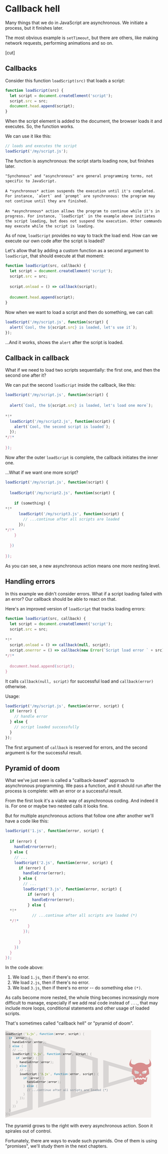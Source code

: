 
# Callback hell

Many things that we do in JavaScript are asynchronous. We initiate a process, but it finishes later.

The most obvious example is `setTimeout`, but there are others, like making network requests, performing animations and so on.

[cut]

## Callbacks

Consider this function `loadScript(src)` that loads a script:

```js
function loadScript(src) {
  let script = document.createElement('script');
  script.src = src;
  document.head.append(script);
}
```

When the script element is added to the document, the browser loads it and executes. So, the function works.

We can use it like this:

```js
// loads and executes the script
loadScript('/my/script.js');
```

The function is asynchronous: the script starts loading now, but finishes later.

```smart header="Synchronous vs asynchronous"
"Synchonous" and "asynchronous" are general programming terms, not specific to JavaScript.

A *synchronous* action suspends the execution until it's completed. For instance, `alert` and `prompt` are synchronous: the program may not continue until they are finished.

An *asynchronous* action allows the program to continue while it's in progress. For instance, `loadScript` in the example above initiates the script loading, but does not suspend the execution. Other commands may execute while the script is loading.
```

As of now, `loadScript` provides no way to track the load end. How can we execute our own code after the script is loaded?

Let's allow that by adding a custom function as a second argument to `loadScript`, that should execute at that moment:

```js
function loadScript(src, callback) {
  let script = document.createElement('script');
  script.src = src;

  script.onload = () => callback(script);

  document.head.append(script);
}
```

Now when we want to load a script and then do something, we can call:

```js
loadScript('/my/script.js', function(script) {
  alert(`Cool, the ${script.src} is loaded, let's use it`);
});
```

...And it works, shows the `alert` after the script is loaded.

## Callback in callback

What if we need to load two scripts sequentially: the first one, and then the second one after it?

We can put the second `loadScript` inside the callback, like this:

```js
loadScript('/my/script.js', function(script) {

  alert(`Cool, the ${script.src} is loaded, let's load one more`);

*!*
  loadScript('/my/script2.js', function(script) {
    alert(`Cool, the second script is loaded`);
  });
*/!*

});
```

Now after the outer `loadScript` is complete, the callback initiates the inner one.

...What if we want one more script?

```js
loadScript('/my/script.js', function(script) {

  loadScript('/my/script2.js', function(script) {

    if (something) {
*!*
      loadScript('/my/script3.js', function(script) {
        // ...continue after all scripts are loaded
      });
*/!*
    }

  })

});
```

As you can see, a new asynchronous action means one more nesting level.

## Handling errors

In this example we didn't consider errors. What if a script loading failed with an error? Our callback should be able to react on that.

Here's an improved version of `loadScript` that tracks loading errors:

```js run
function loadScript(src, callback) {
  let script = document.createElement('script');
  script.src = src;

*!*
  script.onload = () => callback(null, script);
  script.onerror = () => callback(new Error(`Script load error ` + src));
*/!*

  document.head.append(script);
}
```

It calls `callback(null, script)` for successful load and `callback(error)` otherwise.

Usage:
```js
loadScript('/my/script.js', function(error, script) {
  if (error) {
    // handle error
  } else {
    // script loaded successfully
  }
});
```

The first argument of `callback` is reserved for errors, and the second argument is for the successful result.

## Pyramid of doom

What we've just seen is called a "callback-based" approach to asynchronous programming. We pass a function, and it should run after the process is complete: with an error or a successful result.

From the first look it's a viable way of asynchronous coding. And indeed it is. For one or maybe two nested calls it looks fine.

But for multiple asynchronous actions that follow one after another we'll have a code like this:

```js
loadScript('1.js', function(error, script) {

  if (error) {
    handleError(error);
  } else {
    // ...
    loadScript('2.js', function(error, script) {
      if (error) {
        handleError(error);
      } else {
        // ...
        loadScript('3.js', function(error, script) {
          if (error) {
            handleError(error);
          } else {
  *!*
            // ...continue after all scripts are loaded (*)
  */!*
          }
        });

      }
    })
  }
});
```

In the code above:
1. We load `1.js`, then if there's no error.
2. We load `2.js`, then if there's no error.
3. We load `3.js`, then if there's no error -- do something else `(*)`.

As calls become more nested, the whole thing becomes increasingly more difficult to manage, especially if we add real code instead of `...`, that may include more loops, conditional statements and other usage of loaded scripts.

That's sometimes called "callback hell" or "pyramid of doom".

![](callback-hell.png)

The pyramid grows to the right with every asynchronous action. Soon it spirales out of control.

Fortunately, there are ways to evade such pyramids. One of them is using "promises", we'll study them in the next chapters.
